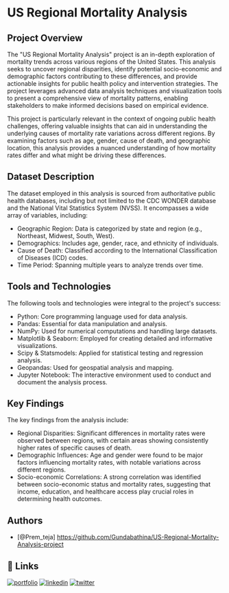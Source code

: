 # US Regional Mortality Analysis

## Project Overview


The "US Regional Mortality Analysis" project is an in-depth exploration of mortality trends across various regions of the United States. This analysis seeks to uncover regional disparities, identify potential socio-economic and demographic factors contributing to these differences, and provide actionable insights for public health policy and intervention strategies. The project leverages advanced data analysis techniques and visualization tools to present a comprehensive view of mortality patterns, enabling stakeholders to make informed decisions based on empirical evidence.

This project is particularly relevant in the context of ongoing public health challenges, offering valuable insights that can aid in understanding the underlying causes of mortality rate variations across different regions. By examining factors such as age, gender, cause of death, and geographic location, this analysis provides a nuanced understanding of how mortality rates differ and what might be driving these differences.
## Dataset Description
The dataset employed in this analysis is sourced from authoritative public health databases, including but not limited to the CDC WONDER database and the National Vital Statistics System (NVSS). It encompasses a wide array of variables, including:

- Geographic Region: Data is categorized by state and region (e.g., Northeast, Midwest, South, West).
- Demographics: Includes age, gender, race, and ethnicity of individuals.
- Cause of Death: Classified according to the International Classification of Diseases (ICD) codes.
- Time Period: Spanning multiple years to analyze trends over time.

## Tools and Technologies
The following tools and technologies were integral to the project's success:

- Python: Core programming language used for data analysis.
- Pandas: Essential for data manipulation and analysis.
- NumPy: Used for numerical computations and handling large datasets.
- Matplotlib & Seaborn: Employed for creating detailed and informative visualizations.
- Scipy & Statsmodels: Applied for statistical testing and regression analysis.
- Geopandas: Used for geospatial analysis and mapping.
- Jupyter Notebook: The interactive environment used to conduct and document the analysis process.

## Key Findings
The key findings from the analysis include:

- Regional Disparities: Significant differences in mortality rates were observed between regions, with certain areas showing consistently higher rates of specific causes of death.
- Demographic Influences: Age and gender were found to be major factors influencing mortality rates, with notable variations across different regions.
- Socio-economic Correlations: A strong correlation was identified between socio-economic status and mortality rates, suggesting that income, education, and healthcare access play crucial roles in determining health outcomes.



## Authors

- [@Prem_teja] 
https://github.com/Gundabathina/US-Regional-Mortality-Analysis-project
## 🔗 Links
[![portfolio](https://img.shields.io/badge/my_portfolio-000?style=for-the-badge&logo=ko-fi&logoColor=white)](https://katherineoelsner.com/)
[![linkedin](https://img.shields.io/badge/linkedin-0A66C2?style=for-the-badge&logo=linkedin&logoColor=white)](https://www.linkedin.com/in/prem-teja-21856a28b)
[![twitter](https://img.shields.io/badge/twitter-1DA1F2?style=for-the-badge&logo=twitter&logoColor=white)](https://twitter.com/)

